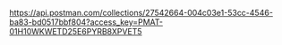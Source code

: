 https://api.postman.com/collections/27542664-004c03e1-53cc-4546-ba83-bd0517bbf804?access_key=PMAT-01H10WKWETD25E6PYRB8XPVET5
